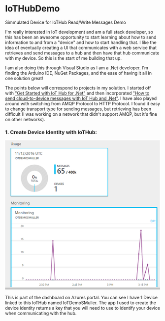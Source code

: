 # IoTHubDemo
Simmulated Device for IoTHub Read/Write Messages Demo

<p>I'm really interested in IoT development and am a full stack developer, so this has been an awesome opportunity to start learning about how to send information to and from a "device" and how to start handling that. I like the idea of eventually creating a UI that communicates with a web service that retrieves and send messages to a hub and then have that hub communicate with my device. So this is the start of me building that up.</p>

<p>I am also doing this through Visual Studio as I am a .Net developer. I'm finding the Arduino IDE, NuGet Packages, and the ease of having it all in one solution great!</p>

<p>The points below will correspond to projects in my solution. I started off with <a href="https://azure.microsoft.com/en-us/documentation/articles/iot-hub-csharp-csharp-getstarted">"Get Started with IoT Hub for .Net"</a> and then incorporated <a href="https://azure.microsoft.com/en-us/documentation/articles/iot-hub-csharp-csharp-c2d">"How to send cloud-to-device messages with IoT Hub and .Net"</a>. I have also played around with switching from AMQP Protocol to HTTP Protocol. I found it easy to change transport type for sending messages, but retrieving has been difficult (I was working on a network that didn't support AMQP, but it's fine on other networks).</p>

<h3>1. Create Device Identity with IoTHub:</h3>
<p align="center">
  <img src="https://github.com/SandraMuller/IoTHubDemo/blob/master/ScreenShot/IoTHubDashboard.png"/>
</p>
<p>This is part of the dashboard on Azures portal. You can see I have 1 Device linked to this IoTHub named IoTDemoSMuller. The app I used to create the device identity returns a key that you will need to use to identify your device when communicating with the hub.</p>
